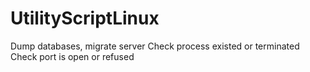 # UtilityScriptLinux
Dump databases, migrate server
Check process existed or terminated
Check port is open or refused
